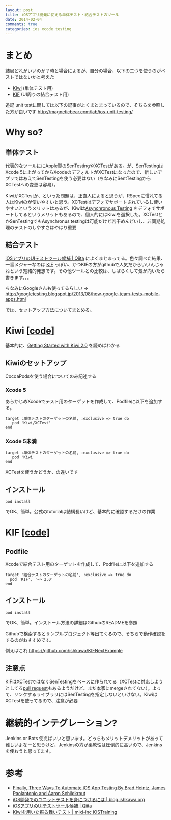 ```yaml
---
layout: post
title: iOSアプリ開発に使える単体テスト・結合テストのツール
date: 2014-02-04
comments: true
categories: ios xcode testing
---
```


# まとめ

結局どれがいいのか？時と場合によるが、自分の場合、以下の二つを使うのがベストではないかと考えた

- [Kiwi](https://github.com/allending/Kiwi) (単体テスト用)
- [KIF](https://github.com/kif-framework/KIF) (UI周りの結合テスト用)

追記
unit testに関しては以下の記事がよくまとまっているので、そちらを参照した方が良いです
http://magneticbear.com/lab/ios-unit-testing/

# Why so?

## 単体テスト

代表的なツールににApple製のSenTestingやXCTestがある。が、SenTestingはXcode 5に上がってからXcodeのデフォルトがXCTestになったので、新しいアプリではあえてSenTestingを使う必要はない（ちなみにSentTestingからXCTestへの変更は容易）。

KiwiかXCTestか、といった問題は、正直人によると思うが、RSpecに慣れてる人はKiwiのが使いやすいと思う。XCTestはデフォでサポートされているし使いやすいというメリットはあるが、Kiwiは[Asynchronous Testing](https://github.com/allending/Kiwi/wiki/Asynchronous-Testing) をデフォでサポートしてるというメリットもあるので、個人的にはKiwiを選択した。XCTestとかSenTestingでもAsynchronus testingは可能だけど若干めんどいし、非同期処理のテストのしやすさはやはり重要


## 結合テスト

[iOSアプリのUIテストツール候補 | Qiita](http://qiita.com/hirayaCM/items/513786631575db8e1fb1) によくまとまってる。色々調べた結果、一番メジャーなのは [KIF](https://github.com/kif-framework/KIF) っぽい、かつKIFの方がgithubで人気だからいいんじゃねという短絡的発想です。その他ツールとの比較は、しばらくして気が向いたら書きます。。。

ちなみにGoogleさんも使ってるらしい → http://googletesting.blogspot.jp/2013/08/how-google-team-tests-mobile-apps.html

では、セットアップ方法についてまとめる。

# Kiwi [[code]](https://github.com/allending/Kiwi)

基本的に、[Getting Started with Kiwi 2.0](https://github.com/allending/Kiwi/wiki/Getting-Started-with-Kiwi-2.0) を読めばわかる

## Kiwiのセットアップ

CocoaPodsを使う場合についてのみ記述する

### Xcode 5

あらかじめXcodeでテスト用のターゲットを作成して、Podfileに以下を追加する。

```
target :単体テストのターゲットの名前, :exclusive => true do
   pod 'Kiwi/XCTest'
end
```

### Xcode 5未満

```
target :単体テストのターゲットの名前, :exclusive => true do
   pod 'Kiwi'
end
```

XCTestを使うかどうか、の違いです

## インストール

```
pod install
```

でOK、簡単。公式のtutorialは結構長いけど、基本的に確認するだけの作業


# KIF [[code]](https://github.com/kif-framework/KIF) 

## Podfile

Xcodeで結合テスト用のターゲットを作成して、Podfileに以下を追加する

```
target '結合テストのターゲットの名前', :exclusive => true do
  pod 'KIF', '~> 2.0'
end
```

## インストール

```
pod install
```

でOK、簡単。インストール方法の詳細はGithubのREADMEを参照

Githubで検索するとサンプルプロジェクト等出てくるので、そちらで動作確認をするのがおすすめです。

例えばこれ https://github.com/ishkawa/KIFNextExample

## 注意点

KIFはXCTestではなくSenTestingをベースに作られてる（XCTestに対応しようとしてる[pull request](https://github.com/kif-framework/KIF/pull/313)もあるようだけど、まだ本家にmergeされてない）。よって、リンクするライブラリにはSenTestingを指定しないといけない。KiwiはXCTestを使ってるので、注意が必要

# 継続的インテグレーション?

Jenkins or Bots 使えばいいと思います。どっちもメリットデメリットがあって難しいよなーと思うけど、Jenkinsの方が柔軟性は圧倒的に高いので、Jenkinsを使おうと思ってます。

# 参考

- [Finally, Three Ways To Automate iOS App Testing  By Brad Heintz, James Paolantonio and Aaron Schildkrout](http://www.fastcolabs.com/3012626/open-company/finally-three-ways-to-automate-ios-app-testing)
- [iOS開発でのユニットテストを身につけるには | blog.ishkawa.org](http://blog.ishkawa.org/blog/2013/08/31/unit-test/)
- [iOSアプリのUIテストツール候補 | Qiita](http://qiita.com/hirayaCM/items/513786631575db8e1fb1)
- [Kiwiを用いた振る舞いテスト | mixi-inc iOSTraining](https://github.com/mixi-inc/iOSTraining/wiki/11.3-Kiwi%E3%82%92%E7%94%A8%E3%81%84%E3%81%9F%E6%8C%AF%E3%82%8B%E8%88%9E%E3%81%84%E3%83%86%E3%82%B9%E3%83%88)

